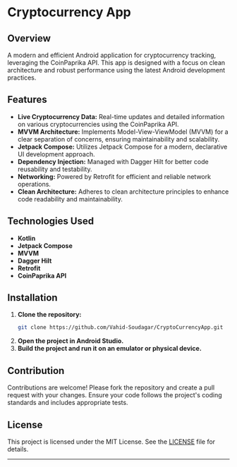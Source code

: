 # Cryptocurrency App

## Overview

A modern and efficient Android application for cryptocurrency tracking, leveraging the CoinPaprika API. This app is designed with a focus on clean architecture and robust performance using the latest Android development practices.

## Features

- **Live Cryptocurrency Data:** Real-time updates and detailed information on various cryptocurrencies using the CoinPaprika API.
- **MVVM Architecture:** Implements Model-View-ViewModel (MVVM) for a clear separation of concerns, ensuring maintainability and scalability.
- **Jetpack Compose:** Utilizes Jetpack Compose for a modern, declarative UI development approach.
- **Dependency Injection:** Managed with Dagger Hilt for better code reusability and testability.
- **Networking:** Powered by Retrofit for efficient and reliable network operations.
- **Clean Architecture:** Adheres to clean architecture principles to enhance code readability and maintainability.

## Technologies Used

- **Kotlin**
- **Jetpack Compose**
- **MVVM**
- **Dagger Hilt**
- **Retrofit**
- **CoinPaprika API**

## Installation

1. **Clone the repository:**
   ```sh
   git clone https://github.com/Vahid-Soudagar/CryptoCurrencyApp.git
   ```
2. **Open the project in Android Studio.**
3. **Build the project and run it on an emulator or physical device.**

## Contribution

Contributions are welcome! Please fork the repository and create a pull request with your changes. Ensure your code follows the project's coding standards and includes appropriate tests.

## License

This project is licensed under the MIT License. See the [LICENSE](LICENSE) file for details.

---
